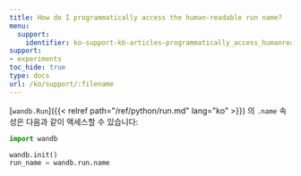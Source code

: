 ```yaml
---
title: How do I programmatically access the human-readable run name?
menu:
  support:
    identifier: ko-support-kb-articles-programmatically_access_humanreadable_run_name
support:
- experiments
toc_hide: true
type: docs
url: /ko/support/:filename
---
```


[`wandb.Run`]({{< relref path="/ref/python/run.md" lang="ko" >}}) 의 `.name` 속성은 다음과 같이 액세스할 수 있습니다:

```python
import wandb

wandb.init()
run_name = wandb.run.name
```
